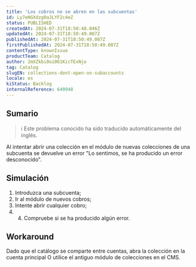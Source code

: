 ```yaml
---
title: 'Los cobros no se abren en las subcuentas'
id: Ly7eHGXdzg0aJLYF2c4eZ
status: PUBLISHED
createdAt: 2024-07-31T18:50:48.046Z
updatedAt: 2024-07-31T18:50:49.007Z
publishedAt: 2024-07-31T18:50:49.007Z
firstPublishedAt: 2024-07-31T18:50:49.007Z
contentType: knownIssue
productTeam: Catalog
author: 2mXZkbi0oi061KicTExNjo
tag: Catalog
slugEN: collections-dont-open-on-subaccounts
locale: es
kiStatus: Backlog
internalReference: 649948
---
```


## Sumario

>ℹ️ Este problema conocido ha sido traducido automáticamente del inglés.


Al intentar abrir una colección en el módulo de nuevas colecciones de una subcuenta se devuelve un error "Lo sentimos, se ha producido un error desconocido".


##

## Simulación



1. Introduzca una subcuenta;
2. Ir al módulo de nuevos cobros;
3. Intente abrir cualquier cobro;
4. 4. Compruebe si se ha producido algún error.



## Workaround



Dado que el catálogo se comparte entre cuentas, abra la colección en la cuenta principal O utilice el antiguo módulo de colecciones en el CMS.

